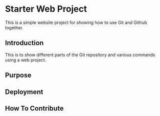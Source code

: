 # Starter Web Project

This is a simple website project for showing how to use Git and Github together.

## Introduction

This is to show different parts of the Git repository and various commands using a web project.

## Purpose

## Deployment

## How To Contribute